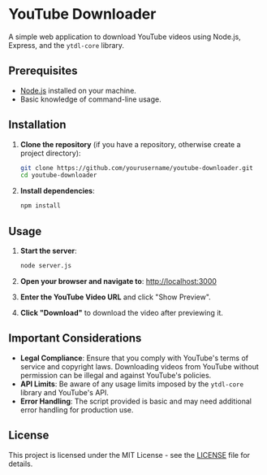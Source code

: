 # YouTube Downloader

A simple web application to download YouTube videos using Node.js, Express, and the `ytdl-core` library.

## Prerequisites

- [Node.js](https://nodejs.org/) installed on your machine.
- Basic knowledge of command-line usage.

## Installation

1. **Clone the repository** (if you have a repository, otherwise create a project directory):
    ```sh
    git clone https://github.com/yourusername/youtube-downloader.git
    cd youtube-downloader
    ```

2. **Install dependencies**:
    ```sh
    npm install
    ```

## Usage

1. **Start the server**:
    ```sh
    node server.js
    ```

2. **Open your browser and navigate to**: [http://localhost:3000](http://localhost:3000)

3. **Enter the YouTube Video URL** and click "Show Preview".

4. **Click "Download"** to download the video after previewing it.

## Important Considerations

- **Legal Compliance**: Ensure that you comply with YouTube's terms of service and copyright laws. Downloading videos from YouTube without permission can be illegal and against YouTube's policies.
- **API Limits**: Be aware of any usage limits imposed by the `ytdl-core` library and YouTube's API.
- **Error Handling**: The script provided is basic and may need additional error handling for production use.

## License

This project is licensed under the MIT License - see the [LICENSE](LICENSE) file for details.
